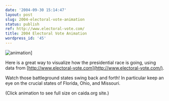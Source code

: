 ```yaml
---
date: '2004-09-30 15:14:47'
layout: post
slug: 2004-electoral-vote-animation
status: publish
ref: http://www.electoral-vote.com/
title: 2004 Electoral Vote Animation
wordpress_id: '45'
---
```


![animation](https://web.archive.org/web/20040831201756if_/http://electoral-vote.caida.org:80/all2004-fast.gif)]

Here is a great way to visualize how the presidential race is going, using data from [http://www.electoral-vote.com](http://www.electoral-vote.com/).

Watch those battleground states swing back and forth!  In particular keep an eye on the crucial states of Florida, Ohio, and Missouri.

(Click animation to see full size on caida.org site.)
